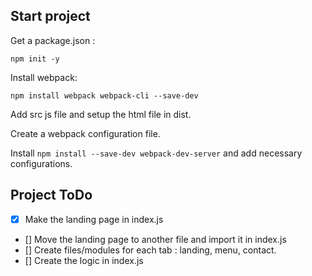 ## Start project

Get a package.json :
```
npm init -y
```

Install webpack:
```
npm install webpack webpack-cli --save-dev
```

Add src js file and setup the html file in dist.

Create a webpack configuration file.

Install `npm install --save-dev webpack-dev-server` and add necessary configurations.

## Project ToDo

- [x] Make the landing page in index.js
- [] Move the landing page to another file and import it in index.js
- [] Create files/modules for each tab : landing, menu, contact.
- [] Create the logic in index.js
